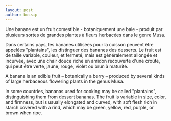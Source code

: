 ```yaml
---
layout: post
author: bossip
---
```



Une banane est un fruit comestible - botaniquement une baie - produit par plusieurs
sortes de grandes plantes à fleurs herbacées dans le genre Musa.

Dans certains pays, les bananes utilisées pour la cuisson peuvent être appelées "plantains",
les distinguer des bananes des desserts. Le fruit est de taille variable,
couleur, et fermeté, mais est généralement allongée et incurvée, avec une chair douce riche en amidon 
recouverte d'une croûte, qui peut être verte, jaune,
rouge, violet ou brun à maturité.

A banana is an edible fruit – botanically a berry – produced by several
kinds of large herbaceous flowering plants in the genus Musa.

In some countries, bananas used for cooking may be called "plantains",
distinguishing them from dessert bananas. The fruit is variable in size,
color, and firmness, but is usually elongated and curved, with soft
flesh rich in starch covered with a rind, which may be green, yellow,
red, purple, or brown when ripe.
